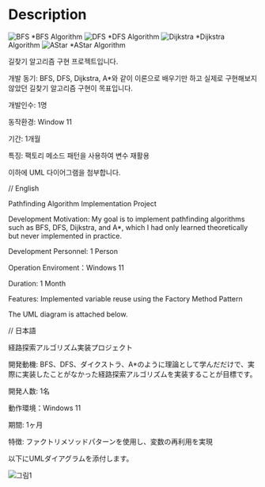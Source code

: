 # Description

![BFS](https://github.com/user-attachments/assets/5dd23e23-9c49-4dd2-8329-e64e0b79eb42)
*BFS Algorithm
![DFS](https://github.com/user-attachments/assets/68333bc6-e639-41ee-9034-ddae970c410e)
*DFS Algorithm
![Dijkstra](https://github.com/user-attachments/assets/9ae448b5-338c-4d1a-bcae-6c5b44c8e92e)
*Dijkstra Algorithm
![AStar](https://github.com/user-attachments/assets/5ae9fa4b-50f8-4c3a-9885-e25122e86a30)
*AStar Algorithm

길찾기 알고리즘 구현 프로젝트입니다.

개발 동기: BFS, DFS, Dijkstra, A*와 같이 이론으로 배우기만 하고 실제로 구현해보지 않았던 길찾기 알고리즘 구현이 목표입니다.

개발인수: 1명

동작환경: Window 11

기간: 1개월

특징: 팩토리 메소드 패턴을 사용하여 변수 재활용


이하에 UML 다이어그램을 첨부합니다.

// English

Pathfinding Algorithm Implementation Project

Development Motivation:
My goal is to implement pathfinding algorithms such as BFS, DFS, Dijkstra, and A*, which I had only learned theoretically but never implemented in practice.

Development Personnel: 1 Person

Operation Enviroment：Windows 11

Duration: 1 Month

Features: Implemented variable reuse using the Factory Method Pattern


The UML diagram is attached below.

// 日本語

経路探索アルゴリズム実装プロジェクト

開発動機:
BFS、DFS、ダイクストラ、A*のように理論として学んだだけで、実際に実装したことがなかった経路探索アルゴリズムを実装することが目標です。

開発人数: 1名

動作環境：Windows 11

期間: 1ヶ月

特徴: ファクトリメソッドパターンを使用し、変数の再利用を実現


以下にUMLダイアグラムを添付します。

![그림1](https://github.com/user-attachments/assets/9ded940b-65b6-455e-a60d-6cc3ef96c83b)

